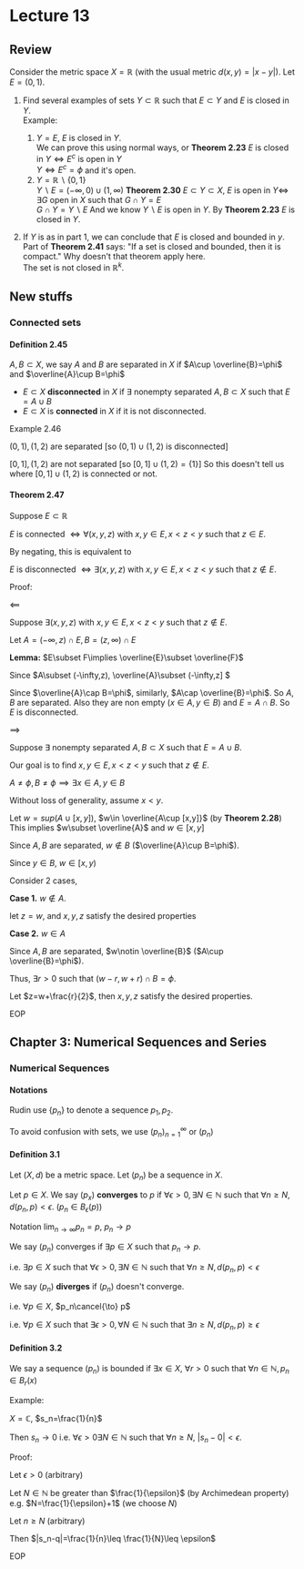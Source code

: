 # Lecture 13

## Review

Consider the metric space $X=\mathbb{R}$ (with the usual metric $d(x,y)=|x-y|$). Let $E=(0,1)$.

1. Find several examples of sets $Y\subset \mathbb{R}$ such that $E\subset Y$ and $E$ is closed in $Y$.  
    Example:
    1. $Y=E$, $E$ is closed in $Y$.  
        We can prove this using normal ways, or
        **Theorem 2.23** $E$ is closed in $Y\iff E^c$ is open in $Y$  
        $Y\iff E^c=\phi$ and it's open.
    2. $Y=\mathbb{R}\backslash\{0,1\}$  
        $Y\backslash E=(-\infty,0)\cup (1,\infty)$
        **Theorem 2.30** $E\subset Y\subset X$, $E$ is open in $Y\iff$ $\exists G$ open in $X$ such that $G\cap Y=E$  
        $G\cap Y=Y\backslash E$
        And we know $Y\backslash E$ is open in $Y$. By **Theorem 2.23** $E$ is closed in $Y$.

2. If $Y$ is as in part 1, we can conclude that $E$ is closed and bounded in $y$. Part of **Theorem 2.41** says: "If a set is closed and bounded, then it is compact." Why doesn't that theorem apply here.  
    The set is not closed in $\mathbb{R}^k$.

## New stuffs

### Connected sets

#### Definition 2.45

$A,B\subset X$, we say $A$ and $B$ are separated in $X$ if $A\cup \overline{B}=\phi$ and $\overline{A}\cup B=\phi$

- $E\subset X$ **disconnected** in $X$ if $\exists$ nonempty separated $A,B\subset X$ such that $E=A\cup B$
- $E\subset X$ is **connected** in $X$ if it is not disconnected.

Example 2.46

$(0,1),(1,2)$ are separated [so $(0,1)\cup (1,2)$ is disconnected]

$[0,1],(1,2)$ are not separated [so $[0,1]\cup (1,2)=\{1\}$] So this doesn't tell us where $[0,1]\cup (1,2)$ is connected or not.

#### Theorem 2.47

Suppose $E\subset \mathbb{R}$

$E$ is connected $\iff \forall (x,y,z)$ with $x,y\in E,x<z<y$ such that $z\in E$.

By negating, this is equivalent to

$E$ is disconnected $\iff \exists (x,y,z)$ with $x,y\in E,x<z<y$ such that $z\notin E$.

Proof:

$\impliedby$

Suppose $\exists (x,y,z)$ with $x,y\in E,x<z<y$ such that $z\notin E$.

Let $A=(-\infty,z)\cap E,B=(z,\infty)\cap E$

**Lemma:** $E\subset F\implies \overline{E}\subset \overline{F}$

Since $A\subset (-\infty,z), \overline{A}\subset (-\infty,z] $

Since $\overline{A}\cap B=\phi$, similarly, $A\cap \overline{B}=\phi$. So $A,B$ are separated. Also they are non empty ($x\in A,y\in B$) and $E=A\cap B$. So $E$ is disconnected.

$\implies$

Suppose $\exists$ nonempty separated $A,B\subset X$ such that $E=A\cup B$.

Our goal is to find $x,y\in E,x<z<y$ such that $z\notin E$.

$A\neq \phi,B\neq \phi\implies \exists x\in A,y\in B$

Without loss of generality, assume $x<y$.

Let $w=sup(A\cup [x,y])$, $w\in \overline{A\cup [x,y]}$ (by **Theorem 2.28**) This implies $w\subset \overline{A}$ and $w\in [x,y]$

Since $A,B$ are separated, $w\notin B$ ($\overline{A}\cup B=\phi$).

Since $y\in B$, $w\in [x,y)$

Consider 2 cases,

**Case 1.** $w\notin A$.

let $z=w$, and $x,y,z$ satisfy the desired properties

**Case 2.** $w\in A$

Since $A,B$ are separated, $w\notin \overline{B}$ ($A\cup \overline{B}=\phi$).

Thus, $\exists r>0$ such that $(w-r,w+r)\cap B=\phi$.

Let $z=w+\frac{r}{2}$, then $x,y,z$ satisfy the desired properties.

EOP

## Chapter 3: Numerical Sequences and Series

### Numerical Sequences

#### Notations

Rudin use $\{p_n\}$ to denote a sequence $p_1,p_2$.

To avoid confusion with sets, we use $(p_n)_{n=1}^\infty$ or $(p_n)$

#### Definition 3.1

Let $(X,d)$ be a metric space. Let $(p_n)$ be a sequence in $X$.

Let $p\in X$. We say $(p_x)$ **converges** to $p$ if $\forall \epsilon>0,\exists N\in\mathbb{N}$ such that $\forall n\geq N$, $d(p_n,p)<\epsilon$. ($p_n\in B_\epsilon (p)$)

Notation $\lim_{n\to \infty} p_n=p$, $p_n\to p$

We say $(p_n)$ converges if $\exists p\in X$ such that $p_n\to p$.

i.e. $\exists p\in X$ such that $\forall\epsilon>0,\exists N\in\mathbb{N}$ such that $\forall n\geq N,d(p_n,p)<\epsilon$

We say $(p_n)$ **diverges** if $(p_n)$ doesn't converge.

i.e. $\forall p\in X$, $p_n\cancel{\to} p$

i.e. $\forall p\in X$ such that $\exists \epsilon>0,\forall N\in\mathbb{N}$ such that $\exists n\geq N,d(p_n,p)\geq\epsilon$

#### Definition 3.2

We say a sequence $(p_n)$ is bounded if $\exists x\in X$, $\forall r>0$ such that $\forall n\in \mathbb{N},p_n\in B_r(x)$

Example:

$X=\mathbb{C}$, $s_n=\frac{1}{n}$

Then $s_n\to 0$ i.e. $\forall \epsilon>0 \exists N\in \mathbb{N}$ such that $\forall n\geq N$, $|s_n-0|<\epsilon$.

Proof:

Let $\epsilon >0$ (arbitrary)

Let $N\in \mathbb{N}$ be greater than $\frac{1}{\epsilon}$ (by Archimedean property) e.g. $N=\frac{1}{\epsilon}+1$ (we choose $N$)

Let $n\geq N$ (arbitrary)

Then $|s_n-q|=\frac{1}{n}\leq \frac{1}{N}\leq \epsilon$

EOP
